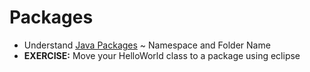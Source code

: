 # Packages
* Understand [Java Packages](http://docs.oracle.com/javase/tutorial/java/package/packages.html) ~ Namespace and Folder Name
* __EXERCISE:__ Move your HelloWorld class to a package using eclipse
